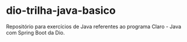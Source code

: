 # dio-trilha-java-basico
Repositório para exercícios de Java referentes ao programa Claro - Java com Spring Boot da Dio.
